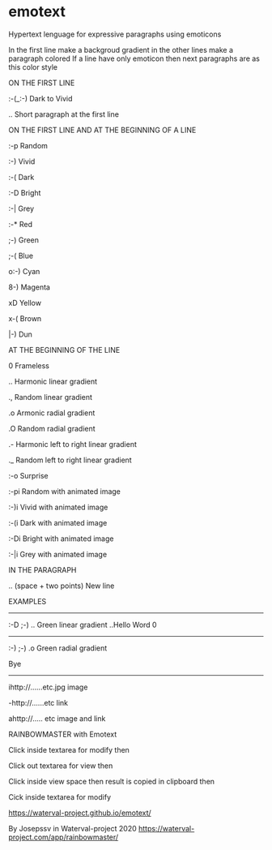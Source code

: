 # emotext
Hypertext lenguage for expressive paragraphs using emoticons 

In the first line make a backgroud gradient in the other lines make a paragraph colored
If a line have only emoticon then next paragraphs are as this color style

ON THE FIRST LINE

:-(_:-) Dark to Vivid

.. Short paragraph at the first line

ON THE FIRST LINE AND AT THE BEGINNING OF A LINE

:-p Random

:-) Vivid

:-( Dark

:-D Bright

:-| Grey


:-* Red

;-) Green

;-( Blue


o:-) Cyan

8-) Magenta

xD Yellow


x-( Brown

|-) Dun


AT THE BEGINNING OF THE LINE

0 Frameless

.. Harmonic linear gradient 

., Random linear gradient 

.o Armonic radial gradient 

.O Random radial gradient  

.- Harmonic left to right linear gradient

._  Random left to right linear gradient

:-o Surprise

:-pi Random with animated image

:-)i Vivid with animated image

:-(i Dark with animated image

:-Di Bright with animated image

:-|i Grey with animated image


IN THE PARAGRAPH

 ..  (space + two points) New line 
 
 


EXAMPLES

____________________
:-D
;-) .. Green linear gradient ..Hello Word
0
______________________
:-)
;-) .o Green radial gradient

Bye
___________________________



ihttp://......etc.jpg image

-http://......etc  link

ahttp://..... etc image and link






RAINBOWMASTER with Emotext

Click inside textarea for modify
then

Click out textarea for view
then

Click inside view space then result is copied in clipboard
then 

Cick inside textarea for modify





https://waterval-project.github.io/emotext/

By Josepssv in Waterval-project 2020  https://waterval-project.com/app/rainbowmaster/

